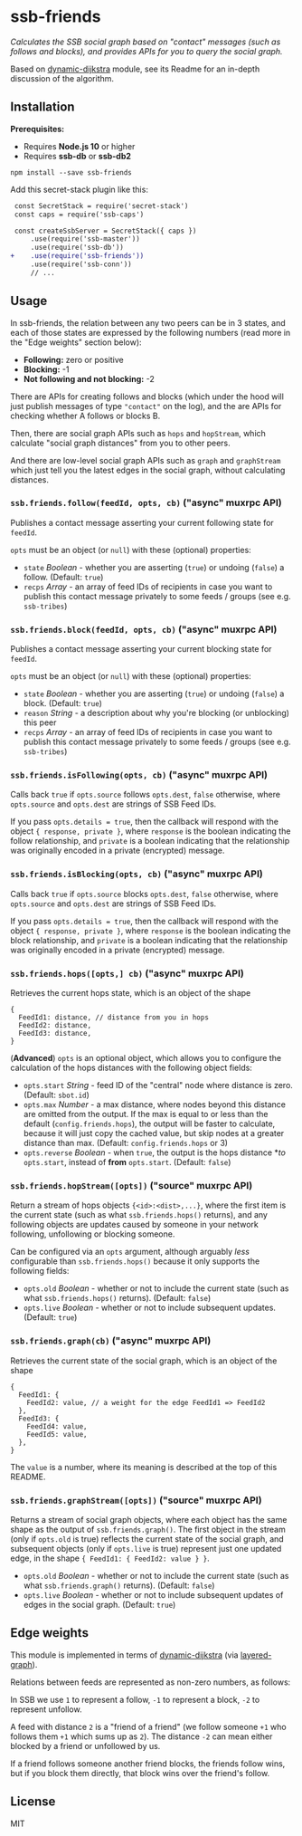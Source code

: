 # ssb-friends

*Calculates the SSB social graph based on "contact" messages (such as follows
and blocks), and provides APIs for you to query the social graph.*

Based on [dynamic-dijkstra](https://github.com/dominictarr/dynamic-dijkstra)
module, see its Readme for an in-depth discussion of the algorithm.

## Installation

**Prerequisites:**

- Requires **Node.js 10** or higher
- Requires **ssb-db** or **ssb-db2**

```
npm install --save ssb-friends
```

Add this secret-stack plugin like this:

```diff
 const SecretStack = require('secret-stack')
 const caps = require('ssb-caps')

 const createSsbServer = SecretStack({ caps })
     .use(require('ssb-master'))
     .use(require('ssb-db'))
+    .use(require('ssb-friends'))
     .use(require('ssb-conn'))
     // ...
```

## Usage

In ssb-friends, the relation between any two peers can be in 3 states, and each
of those states are expressed by the following numbers (read more in the "Edge
weights" section below):

- **Following:** zero or positive
- **Blocking:** -1
- **Not following and not blocking:** -2

There are APIs for creating follows and blocks (which under the hood will just
publish messages of type `"contact"` on the log), and the are APIs for checking
whether A follows or blocks B.

Then, there are social graph APIs such as `hops` and `hopStream`, which
calculate "social graph distances" from you to other peers.

And there are low-level social graph APIs such as `graph` and `graphStream`
which just tell you the latest edges in the social graph, without calculating
distances.

### `ssb.friends.follow(feedId, opts, cb)` ("async" muxrpc API)

Publishes a contact message asserting your current following state for `feedId`.

`opts` must be an object (or `null`) with these (optional) properties:

- `state` *Boolean* - whether you are asserting (`true`) or undoing (`false`) a
follow. (Default: `true`)
- `recps` *Array* - an array of feed IDs of recipients in case you want to
publish this contact message privately to some feeds / groups (see e.g.
`ssb-tribes`)

### `ssb.friends.block(feedId, opts, cb)` ("async" muxrpc API)

Publishes a contact message asserting your current blocking state for `feedId`.

`opts` must be an object (or `null`) with these (optional) properties:

- `state` *Boolean* - whether you are asserting (`true`) or undoing (`false`) a
block. (Default: `true`)
- `reason` *String* - a description about why you're blocking (or unblocking)
this peer
- `recps` *Array* - an array of feed IDs of recipients in case you want to
publish this contact message privately to some feeds / groups (see e.g.
`ssb-tribes`)

### `ssb.friends.isFollowing(opts, cb)` ("async" muxrpc API)

Calls back `true` if `opts.source` follows `opts.dest`, `false` otherwise, where
`opts.source` and `opts.dest` are strings of SSB Feed IDs.

If you pass `opts.details = true`, then the callback will respond with the
object `{ response, private }`, where `response` is the boolean indicating
the follow relationship, and `private` is a boolean indicating that the
relationship was originally encoded in a private (encrypted) message.

### `ssb.friends.isBlocking(opts, cb)` ("async" muxrpc API)

Calls back `true` if `opts.source` blocks `opts.dest`, `false` otherwise, where
`opts.source` and `opts.dest` are strings of SSB Feed IDs.

If you pass `opts.details = true`, then the callback will respond with the
object `{ response, private }`, where `response` is the boolean indicating
the block relationship, and `private` is a boolean indicating that the
relationship was originally encoded in a private (encrypted) message.

### `ssb.friends.hops([opts,] cb)` ("async" muxrpc API)

Retrieves the current hops state, which is an object of the shape

```
{
  FeedId1: distance, // distance from you in hops
  FeedId2: distance,
  FeedId3: distance,
}
```

(**Advanced**) `opts` is an optional object, which allows you to configure the
calculation of the hops distances with the following object fields:

- `opts.start` *String* - feed ID of the "central" node where distance is zero.
(Default: `sbot.id`)
- `opts.max` *Number* - a max distance, where nodes beyond this distance are
omitted from the output. If the max is equal to or less than the default
(`config.friends.hops`), the output will be faster to calculate, because it will
just copy the cached value, but skip nodes at a greater distance than max.
(Default: `config.friends.hops` or 3)
- `opts.reverse` *Boolean* - when `true`, the output is the hops distance **to*
`opts.start`, instead of **from** `opts.start`. (Default: `false`)

### `ssb.friends.hopStream([opts])` ("source" muxrpc API)

Return a stream of hops objects `{<id>:<dist>,...}`, where the first item is the
current state (such as what `ssb.friends.hops()` returns), and any following
objects are updates caused by someone in your network following, unfollowing or
blocking someone.

Can be configured via an `opts` argument, although arguably *less* configurable
than `ssb.friends.hops()` because it only supports the following fields:

- `opts.old` *Boolean* - whether or not to include the current state (such as
what `ssb.friends.hops()` returns). (Default: `false`)
- `opts.live` *Boolean* - whether or not to include subsequent updates.
(Default: `true`)

### `ssb.friends.graph(cb)` ("async" muxrpc API)

Retrieves the current state of the social graph, which is an object of the shape

```
{
  FeedId1: {
    FeedId2: value, // a weight for the edge FeedId1 => FeedId2
  },
  FeedId3: {
    FeedId4: value,
    FeedId5: value,
  },
}
```

The `value` is a number, where its meaning is described at the top of this
README.

### `ssb.friends.graphStream([opts])` ("source" muxrpc API)

Returns a stream of social graph objects, where each object has the same shape as the output of `ssb.friends.graph()`. The first object in the stream (only if `opts.old` is true) reflects the current state of the social graph, and subsequent objects (only if `opts.live` is true) represent just one updated edge, in the shape `{ FeedId1: { FeedId2: value } }`.

- `opts.old` *Boolean* - whether or not to include the current state (such as
what `ssb.friends.graph()` returns). (Default: `false`)
- `opts.live` *Boolean* - whether or not to include subsequent updates of edges
in the social graph.
(Default: `true`)

## Edge weights

This module is implemented in terms of [dynamic-dijkstra](https://github.com/dominictarr/dynamic-dijkstra)
(via [layered-graph](https://github.com/ssbc/layered-graph)).

Relations between feeds are represented as non-zero numbers, as follows:

In SSB we use `1` to represent a follow, `-1` to represent a block, `-2` to
represent unfollow.

A feed with distance `2` is a "friend of a friend" (we follow someone `+1`
who follows them `+1` which sums up as `2`). The distance `-2` can mean either
blocked by a friend or unfollowed by us.

If a friend follows someone another friend blocks, the friends follow wins,
but if you block them directly, that block wins over the friend's follow.

## License

MIT
